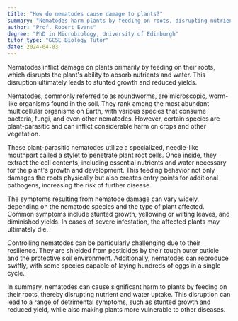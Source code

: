 ```yaml
---
title: "How do nematodes cause damage to plants?"
summary: "Nematodes harm plants by feeding on roots, disrupting nutrient and water absorption, resulting in stunted growth and decreased yields."
author: "Prof. Robert Evans"
degree: "PhD in Microbiology, University of Edinburgh"
tutor_type: "GCSE Biology Tutor"
date: 2024-04-03
---
```


Nematodes inflict damage on plants primarily by feeding on their roots, which disrupts the plant's ability to absorb nutrients and water. This disruption ultimately leads to stunted growth and reduced yields.

Nematodes, commonly referred to as roundworms, are microscopic, worm-like organisms found in the soil. They rank among the most abundant multicellular organisms on Earth, with various species that consume bacteria, fungi, and even other nematodes. However, certain species are plant-parasitic and can inflict considerable harm on crops and other vegetation.

These plant-parasitic nematodes utilize a specialized, needle-like mouthpart called a stylet to penetrate plant root cells. Once inside, they extract the cell contents, including essential nutrients and water necessary for the plant's growth and development. This feeding behavior not only damages the roots physically but also creates entry points for additional pathogens, increasing the risk of further disease.

The symptoms resulting from nematode damage can vary widely, depending on the nematode species and the type of plant affected. Common symptoms include stunted growth, yellowing or wilting leaves, and diminished yields. In cases of severe infestation, the affected plants may ultimately die.

Controlling nematodes can be particularly challenging due to their resilience. They are shielded from pesticides by their tough outer cuticle and the protective soil environment. Additionally, nematodes can reproduce swiftly, with some species capable of laying hundreds of eggs in a single cycle.

In summary, nematodes can cause significant harm to plants by feeding on their roots, thereby disrupting nutrient and water uptake. This disruption can lead to a range of detrimental symptoms, such as stunted growth and reduced yield, while also making plants more vulnerable to other diseases.
    